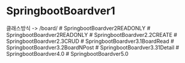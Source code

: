 ﻿# SpringbootBoardver1

클래스방식 ->  /board/
#   S p r i n g b o o t B o a r d v e r 2 R E A D O N L Y  
 #   S p r i n g b o o t B o a r d v e r 2 R E A D O N L Y  
 #   S p r i n g b o o t B o a r d v e r 2 . 2 C R E A T E  
 #   S p r i n g b o o t B o a r d v e r 2 . 3 C R U D  
 #   S p r i n g b o o t B o a r d v e r 3 . 1 B o a r d R e a d  
 #   S p r i n g b o o t B o a r d v e r 3 . 2 B o a r d N P o s t  
 #   S p r i n g b o o t B o a r d v e r 3 . 3 1 D e t a i l  
 #   S p r i n g b o o t B o a r d v e r 4 . 0  
 #   S p r i n g b o o t B o a r d v e r 5 . 0  
 